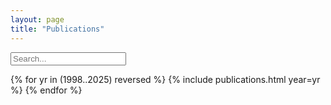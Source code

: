 ```yaml
---
layout: page
title: "Publications"
---
```


<input type="text" id="myInput" onkeyup="myFunction()" placeholder="Search...">

{% for yr in (1998..2025) reversed %}
{% include publications.html year=yr %}
{% endfor %}


<script>
function myFunction() {
  // Declare variables
  var input, filter, table, ul, li, i, txtValue, year;
  input = document.getElementById("myInput");
  filter = input.value.toUpperCase();

  for (year = 1998; year <= 2025; year++) {
	  ul = document.getElementById("papers_" + year); 
	  if (ul) {
	  li = ul.getElementsByTagName("li");

	  for (i = 0; i < li.length; i++) {
	    txtValue = li[i].textContent || li[i].innerText;
	    if (txtValue.toUpperCase().indexOf(filter) > -1) {
		    li[i].style.display = "";
	    } else {
		    li[i].style.display = "none";
	    }
	  }
      }
  }
}
</script>

